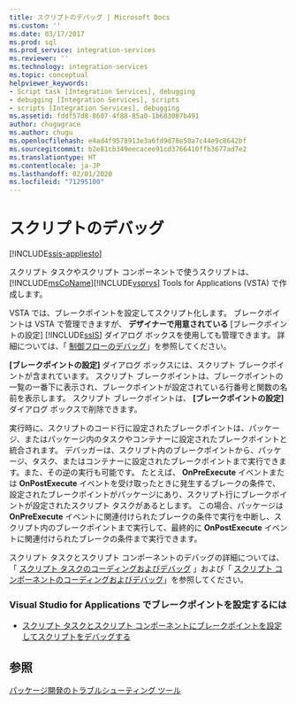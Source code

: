 ```yaml
---
title: スクリプトのデバッグ | Microsoft Docs
ms.custom: ''
ms.date: 03/17/2017
ms.prod: sql
ms.prod_service: integration-services
ms.reviewer: ''
ms.technology: integration-services
ms.topic: conceptual
helpviewer_keywords:
- Script task [Integration Services], debugging
- debugging [Integration Services], scripts
- scripts [Integration Services], debugging
ms.assetid: fddf57d8-8607-4f88-85a0-1b683087b491
author: chugugrace
ms.author: chugu
ms.openlocfilehash: e4ad4f9578913e3a6fd9d78e50a7c44e9c8642bf
ms.sourcegitcommit: b2e81cb349eecacee91cd3766410ffb3677ad7e2
ms.translationtype: HT
ms.contentlocale: ja-JP
ms.lasthandoff: 02/01/2020
ms.locfileid: "71295100"
---
```

# <a name="debugging-script"></a>スクリプトのデバッグ

[!INCLUDE[ssis-appliesto](../../includes/ssis-appliesto-ssvrpluslinux-asdb-asdw-xxx.md)]


  スクリプト タスクやスクリプト コンポーネントで使うスクリプトは、[!INCLUDE[msCoName](../../includes/msconame-md.md)][!INCLUDE[vsprvs](../../includes/vsprvs-md.md)] Tools for Applications (VSTA) で作成します。  
  
 VSTA では、ブレークポイントを設定してスクリプト化します。 ブレークポイントは VSTA で管理できますが、 **デザイナーで用意されている** [ブレークポイントの設定] [!INCLUDE[ssIS](../../includes/ssis-md.md)] ダイアログ ボックスを使用しても管理できます。 詳細については、「 [制御フローのデバッグ](../../integration-services/troubleshooting/debugging-control-flow.md)」を参照してください。  
  
 **[ブレークポイントの設定]** ダイアログ ボックスには、スクリプト ブレークポイントが含まれています。 スクリプト ブレークポイントは、ブレークポイントの一覧の一番下に表示され、ブレークポイントが設定されている行番号と関数の名前を表示します。 スクリプト ブレークポイントは、 **[ブレークポイントの設定]** ダイアログ ボックスで削除できます。  
  
 実行時に、スクリプトのコード行に設定されたブレークポイントは、パッケージ、またはパッケージ内のタスクやコンテナーに設定されたブレークポイントと統合されます。 デバッガーは、スクリプト内のブレークポイントから、パッケージ、タスク、またはコンテナーに設定されたブレークポイントまで実行できます。また、その逆の実行も可能です。 たとえば、 **OnPreExecute** イベントまたは **OnPostExecute** イベントを受け取ったときに発生するブレークの条件で、設定されたブレークポイントがパッケージにあり、スクリプト行にブレークポイントが設定されたスクリプト タスクがあるとします。 この場合、パッケージは **OnPreExecute** イベントに関連付けられたブレークの条件で実行を中断し、スクリプト内のブレークポイントまで実行して、最終的に **OnPostExecute** イベントに関連付けられたブレークの条件まで実行できます。  
  
 スクリプト タスクとスクリプト コンポーネントのデバッグの詳細については、「 [スクリプト タスクのコーディングおよびデバッグ](../../integration-services/extending-packages-scripting/task/coding-and-debugging-the-script-task.md) 」および「 [スクリプト コンポーネントのコーディングおよびデバッグ](../../integration-services/extending-packages-scripting/data-flow-script-component/coding-and-debugging-the-script-component.md)」を参照してください。  
  
### <a name="to-set-a-breakpoint-in-visual-studio-for-applications"></a>Visual Studio for Applications でブレークポイントを設定するには  
  
-   [スクリプト タスクとスクリプト コンポーネントにブレークポイントを設定してスクリプトをデバッグする](../../integration-services/extending-packages-scripting/debug-a-script-by-setting-breakpoints-in-a-script-task-and-script-component.md)  
  
## <a name="see-also"></a>参照  
 [パッケージ開発のトラブルシューティング ツール](../../integration-services/troubleshooting/troubleshooting-tools-for-package-development.md)  
  
  
